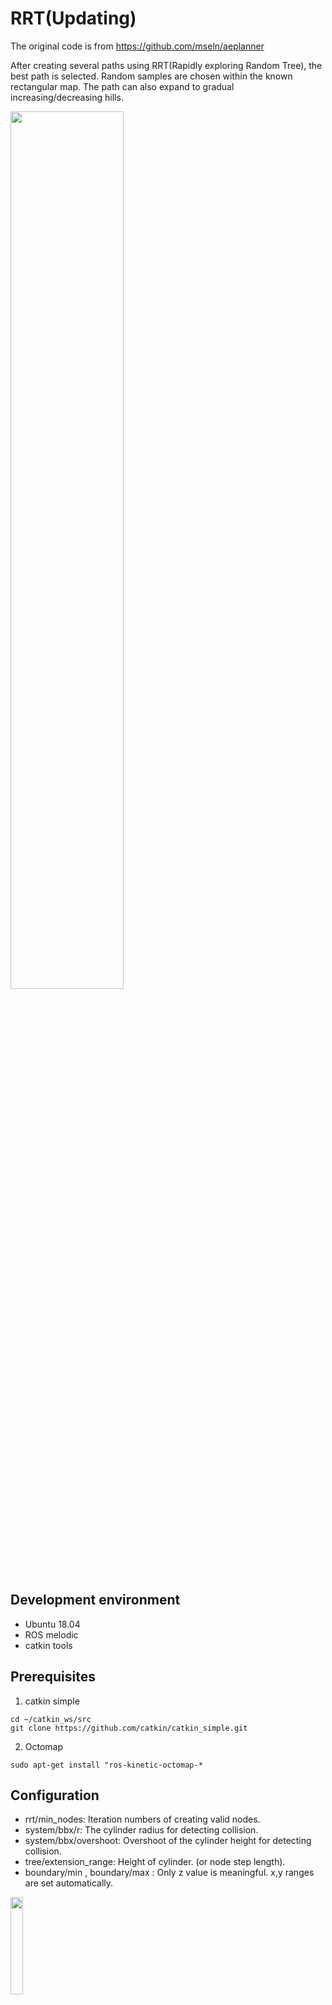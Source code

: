 # RRT(Updating)

The original code is from https://github.com/mseln/aeplanner

After creating several paths using RRT(Rapidly exploring Random Tree), the best path is selected. Random samples are chosen within the known rectangular map. The path can also expand to gradual increasing/decreasing hills.   


<img width="60%" src="https://user-images.githubusercontent.com/47074271/115717447-26c84800-a3b5-11eb-85da-ed947776eba0.png" />

## Development environment
 - Ubuntu 18.04
 - ROS melodic
 - catkin tools

## Prerequisites
1. catkin simple

```
cd ~/catkin_ws/src
git clone https://github.com/catkin/catkin_simple.git
```

2. Octomap

```
sudo apt-get install "ros-kinetic-octomap-*
```


## Configuration

 - rrt/min_nodes: Iteration numbers of creating valid nodes.   
 - system/bbx/r: The cylinder radius for detecting collision.   
 - system/bbx/overshoot: Overshoot of the cylinder height for detecting collision.   
 - tree/extension_range: Height of cylinder. (or node step length).   
 - boundary/min , boundary/max : Only z value is meaningful. x,y ranges are set automatically.   


<img width="20%" src="https://user-images.githubusercontent.com/47074271/115719109-bf12fc80-a3b6-11eb-93cb-efcd59a27573.gif" />

